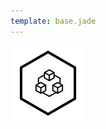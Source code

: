 ```yaml
---
template: base.jade
---
```


<section class="cc wh">
    <a href="https://github.com/opendevsecops">
        <img class="f100 mw256 mh256" src="uploads/images/logo.opendevsecops.svg"/>
    </a>
</section>

